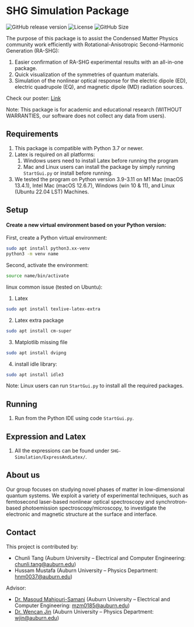 # SHG Simulation Package
![GitHub release version](https://img.shields.io/github/v/release/CharlieGPA40/SHG-Simulation-Package?color=%2350C878&include_prereleases)
![License](https://img.shields.io/github/license/CharlieGPA40/SHG-Simulation-Package)
![GitHub Size](https://img.shields.io/github/repo-size/CharlieGPA40/SHG-Simulation-Package)

The purpose of this package is to assist the Condensed Matter Physics community work efficiently with Rotational-Anisotropic Second-Harmonic Generation (RA-SHG):
1. Easier confirmation of RA-SHG experimental results with an all-in-one package.
2. Quick visualization of the symmetries of quantum materials.
3. Simulation of the nonlinear optical response for the electric dipole (ED), electric quadrupole (EQ), and magnetic dipole (MD) radiation sources.

Check our poster: [Link](https://jinlab.auburn.edu/research/software/)
	
Note: This package is for academic and educational research (WITHOUT WARRANTIES, our software does not collect any data from users).

## Requirements
1. This package is compatible with Python 3.7 or newer. 
2. Latex is required on all platforms:
   1. Windows users need to install Latex before running the program
   2. Mac and Linux users can install the package by simply running `StartGui.py` or install before running.
2. We tested the program on Python version 3.9-3.11 on M1 Mac (macOS 13.4.1), Intel Mac (macOS 12.6.7), Windows (win 10 & 11), and Linux (Ubuntu 22.04 LST) Machines.

## Setup
#### Create a new virtual environment based on your Python version:
First, create a Python virtual environment:
```bash
sudo apt install python3.xx-venv
python3 -m venv name
```
Second, activate the environment:
```bash
source name/bin/activate
```

linux common issue (tested on Ubuntu):
1. Latex
```bash
sudo apt install texlive-latex-extra
```
2. Latex extra package
```bash
sudo apt install cm-super
```
3. Matplotlib missing file
```bash
sudo apt install dvipng
```
4. install idle library:
```bash
sudo apt install idle3
```
Note: Linux users can run `StartGui.py` to install all the required packages.
## Running
1. Run from the Python IDE using code `StartGui.py`.

## Expression and Latex
1. All the expressions can be found under `SHG-Simulation/ExpressAndLatex/`.

## About us 
Our group focuses on studying novel phases of matter in low-dimensional quantum systems. We exploit a variety of experimental techniques, such as femtosecond laser-based nonlinear optical spectroscopy and synchrotron-based photoemission spectroscopy/microscopy, to investigate the electronic and magnetic structure at the surface and interface.

## Contact
This project is contributed by:
* Chunli Tang (Auburn University – Electrical and Computer Engineering: chunli.tang@auburn.edu)
* Hussam Mustafa (Auburn University – Physics Department: hnm0037@auburn.edu)

Advisor:
* [Dr. Masoud Mahjouri-Samani](http://wp.auburn.edu/Mahjouri/) (Auburn University – Electrical and Computer Engineering: mzm0185@auburn.edu)
* [Dr. Wencan Jin](http://wp.auburn.edu/JinLab/) (Auburn University – Physics Department: wjin@auburn.edu)
